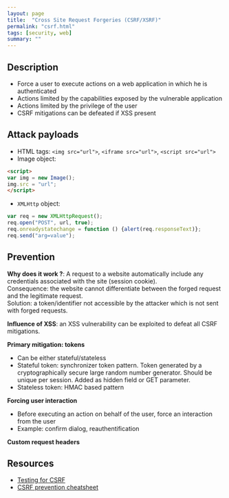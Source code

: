 ```yaml
---
layout: page
title:  "Cross Site Request Forgeries (CSRF/XSRF)"
permalink: "csrf.html"
tags: [security, web]
summary: ""
---
```

## Description
* Force a user to execute actions on a web application in which he is authenticated
* Actions limited by the capabilities exposed by the vulnerable application
* Actions limited by the privilege of the user
* CSRF mitigations can be defeated if XSS present

## Attack payloads
* HTML tags: `<img src="url">`, `<iframe src="url">`, `<script src="url">`
* Image object:
```html
<script>
var img = new Image();
img.src = "url";
</script>
```
* `XMLHttp` object:
```javascript
var req = new XMLHttpRequest();
req.open("POST", url, true);
req.onreadystatechange = function () {alert(req.responseText)};
req.send("arg=value");
```


## Prevention
**Why does it work ?**:
A request to a website automatically include any credentials associated with the site (session cookie).  
Consequence: the website cannot differentiate between the forged request and the legitimate request.  
Solution: a token/identifier not accessible by the attacker which is not sent with forged requests.  

**Influence of XSS**:
an XSS vulnerability can be exploited to defeat all CSRF mitigations.  

**Primary mitigation: tokens**
* Can be either stateful/stateless
* Stateful token: synchronizer token pattern. Token generated by a cryptographically secure large random number generator.
Should be unique per session. Added as hidden field or GET parameter.
* Stateless token: HMAC based pattern

**Forcing user interaction**
* Before executing an action on behalf of the user, force an interaction from the user
* Example: confirm dialog, reauthentification

**Custom request headers**


## Resources
* [Testing for CSRF ](https://www.owasp.org/index.php/Testing_for_CSRF_(OTG-SESS-005))
* [CSRF prevention cheatsheet](https://www.owasp.org/index.php/Cross-Site_Request_Forgery_(CSRF)_Prevention_Cheat_Sheet)
